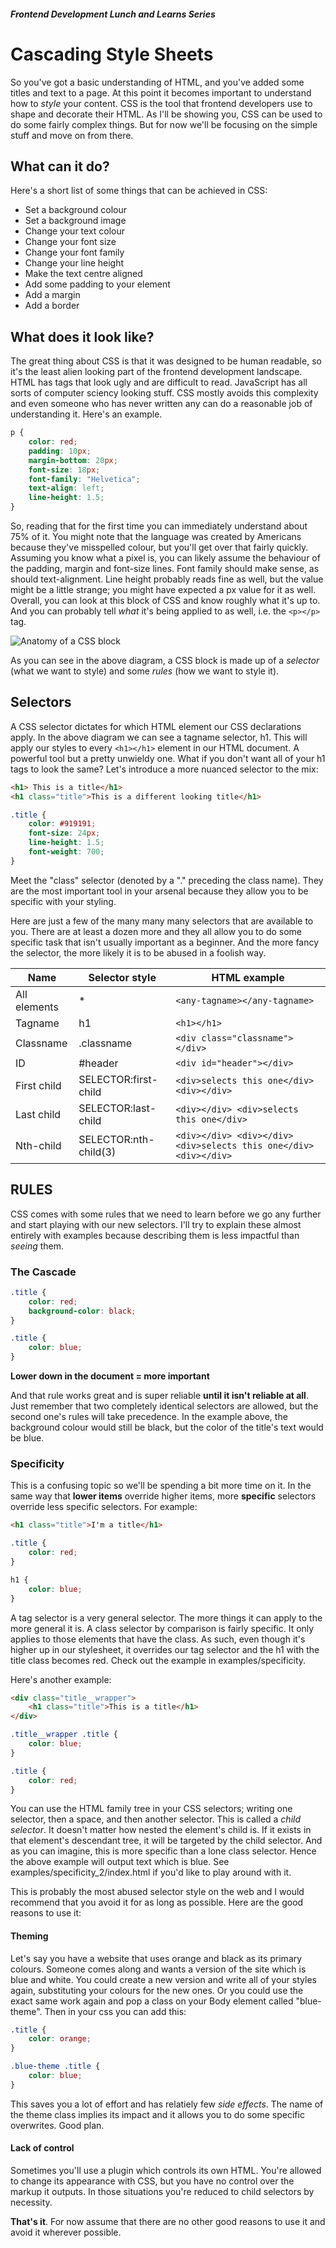 ##### Frontend Development Lunch and Learns Series

# Cascading Style Sheets

So you've got a basic understanding of HTML, and you've added some titles and text to a page. At this point it becomes important to understand how to *style* your content. CSS is the tool that frontend developers use to shape and decorate their HTML. As I'll be showing you, CSS can be used to do some fairly complex things. But for now we'll be focusing on the simple stuff and move on from there.

## What can it do?

Here's a short list of some things that can be achieved in CSS:

* Set a background colour
* Set a background image
* Change your text colour
* Change your font size
* Change your font family
* Change your line height
* Make the text centre aligned
* Add some padding to your element
* Add a margin
* Add a border

## What does it look like?

The great thing about CSS is that it was designed to be human readable, so it's the least alien looking part of the frontend development landscape. HTML has tags that look ugly and are difficult to read. JavaScript has all sorts of computer sciency looking stuff. CSS mostly avoids this complexity and even someone who has never written any can do a reasonable job of understanding it. Here's an example.

```css
p {
    color: red;
    padding: 10px;
    margin-bottom: 20px;
    font-size: 18px;
    font-family: "Helvetica";
    text-align: left;
    line-height: 1.5;
}
```

So, reading that for the first time you can immediately understand about 75% of it. You might note that the language was created by Americans because they've misspelled colour, but you'll get over that fairly quickly. Assuming you know what a pixel is, you can likely assume the behaviour of the padding, margin and font-size lines. Font family should make sense, as should text-alignment. Line height probably reads fine as well, but the value might be a little strange; you might have expected a px value for it as well. Overall, you can look at this block of CSS and know roughly what it's up to. And you can probably tell *what* it's being applied to as well, i.e. the ```<p></p>``` tag.

![Anatomy of a CSS block](assets/anatomy-of-a-css-rule.gif)

As you can see in the above diagram, a CSS block is made up of a *selector* (what we want to style) and some *rules* (how we want to style it).

## Selectors

A CSS selector dictates for which HTML element our CSS declarations apply. In the above diagram we can see a tagname selector, h1. This will apply our styles to every ```<h1></h1>``` element in our HTML document. A powerful tool but a pretty unwieldy one. What if you don't want all of your h1 tags to look the same? Let's introduce a more nuanced selector to the mix:

```html
<h1> This is a title</h1>
<h1 class="title">This is a different looking title</h1>
```

```css
.title {
    color: #919191;
    font-size: 24px;
    line-height: 1.5;
    font-weight: 700;
}
```

Meet the "class" selector (denoted by a "." preceding the class name). They are the most important tool in your arsenal because they allow you to be specific with your styling.

Here are just a few of the many many many selectors that are available to you. There are at least a dozen more and they all allow you to do some specific task that isn't usually important as a beginner. And the more fancy the selector, the more likely it is to be abused in a foolish way.


| Name         | Selector style        | HTML example                                                    |
|--------------|-----------------------|-----------------------------------------------------------------|
| All elements | *                     | ```<any-tagname></any-tagname>                                    ``` |
| Tagname      | h1                    | ```<h1></h1>                                                      ``` |
| Classname    | .classname            | ```<div class="classname"></div>                                  ``` |
| ID           | #header               | ```<div id="header"></div>                                        ``` |
| First child  | SELECTOR:first-child  | ```<div>selects this one</div> <div></div>                        ``` |
| Last child   | SELECTOR:last-child   | ```<div></div> <div>selects this one</div>                        ``` |
| Nth-child    | SELECTOR:nth-child(3) | ```<div></div> <div></div> <div>selects this one</div> <div></div>``` |

## RULES

CSS comes with some rules that we need to learn before we go any further and start playing with our new selectors. I'll try to explain these almost entirely with examples because describing them is less impactful than *seeing* them.

### The Cascade

```css
.title {
    color: red;
    background-color: black;
}

.title {
    color: blue;
}
```

**Lower down in the document = more important**

And that rule works great and is super reliable **until it isn't reliable at all**. Just remember that two completely identical selectors are allowed, but the second one's rules will take precedence. In the example above, the background colour would still be black, but the color of the title's text would be blue.

### Specificity

This is a confusing topic so we'll be spending a bit more time on it. In the same way that **lower items** override higher items, more **specific** selectors override less specific selectors. For example:

```html
<h1 class="title">I'm a title</h1>
```

```css
.title {
    color: red;
}

h1 {
    color: blue;
}
```

A tag selector is a very general selector. The more things it can apply to the more general it is. A class selector by comparison is fairly specific. It only applies to those elements that have the class. As such, even though it's higher up in our stylesheet, it overrides our tag selector and the h1 with the title class becomes red. Check out the example in examples/specificity.

Here's another example:

```html
<div class="title__wrapper">
    <h1 class="title">This is a title</h1>
</div>
```

```css
.title__wrapper .title {
    color: blue;
}

.title {
    color: red;
}
```

You can use the HTML family tree in your CSS selectors; writing one selector, then a space, and then another selector. This is called a *child selector*. It doesn't matter how nested the element's child is. If it exists in that element's descendant tree, it will be targeted by the child selector. And as you can imagine, this is more specific than a lone class selector. Hence the above example will output text which is blue. See examples/specificity_2/index.html if you'd like to play around with it.

This is probably the most abused selector style on the web and I would recommend that you avoid it for as long as possible. Here are the good reasons to use it:

#### Theming

Let's say you have a website that uses orange and black as its primary colours. Someone comes along and wants a version of the site which is blue and white. You could create a new version and write all of your styles again, substituting your colours for the new ones. Or you could use the exact same work again and pop a class on your Body element called "blue-theme". Then in your css you can add this:

```css
.title {
    color: orange;
}

.blue-theme .title {
    color: blue;
}
```

This saves you a lot of effort and has relatiely few *side effects*. The name of the theme class implies its impact and it allows you to do some specific overwrites. Good plan.

#### Lack of control

Sometimes you'll use a plugin which controls its own HTML. You're allowed to change its appearance with CSS, but you have no control over the markup it outputs. In those situations you're reduced to child selectors by necessity.

**That's it**. For now assume that there are no other good reasons to use it and avoid it wherever possible.

